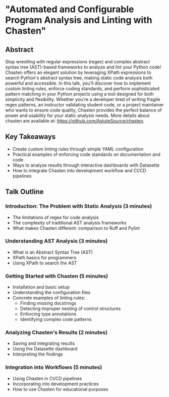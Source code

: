 # "Automated and Configurable Program Analysis and Linting with Chasten"

## Abstract



Stop wrestling with regular expressions (regex) and complex abstract syntax tree
(AST)-based frameworks to analyze and lint your Python code! Chasten offers an
elegant solution by leveraging XPath expressions to search Python's abstract
syntax tree, making static code analysis both powerful and accessible. In this
talk, you'll discover how to implement custom linting rules, enforce coding
standards, and perform sophisticated pattern matching in your Python projects
using a tool designed for both simplicity and flexibility. Whether you're a
developer tired of writing fragile regex patterns, an instructor validating
student code, or a project maintainer who wants to ensure code quality, Chasten
provides the perfect balance of power and usability for your static analysis
needs. More details about chasten are available at:
https://github.com/AstuteSource/chasten.

## Key Takeaways

- Create custom linting rules through simple YAML configuration
- Practical examples of enforcing code standards on documentation and code
- Ways to analyze results through interactive dashboards with Datasette
- How to integrate Chasten into development workflow and CI/CD pipelines

## Talk Outline

### Introduction: The Problem with Static Analysis (3 minutes)

- The limitations of regex for code analysis
- The complexity of traditional AST analysis frameworks
- What makes Chasten different: comparison to Ruff and Pylint

### Understanding AST Analysis (3 minutes)

- What is an Abstract Syntax Tree (AST)
- XPath basics for programmers
- Using XPath to search the AST

### Getting Started with Chasten (5 minutes)

- Installation and basic setup
- Understanding the configuration files
- Concrete examples of linting rules:
    - Finding missing docstrings
    - Detecting improper nesting of control structures
    - Enforcing type annotations
    - Identifying complex code patterns

### Analyzing Chasten's Results (2 minutes)

- Saving and integrating results
- Using the Datasette dashboard
- Interpreting the findings

### Integration into Workflows (5 minutes)

- Using Chasten in CI/CD pipelines
- Incorporating into development practices
- How to use Chasten for educational purposes

